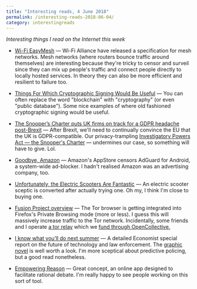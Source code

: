 ```yaml
---
title: "Interesting reads, 4 June 2018"
permalink: /interesting-reads-2018-06-04/
category: interestingreads
---
```


*Interesting things I read on the Internet this week*

<!--more-->

- [Wi-Fi EasyMesh](https://www.wi-fi.org/discover-wi-fi/wi-fi-easymesh) — Wi-Fi Alliance have released a specification for mesh networks. Mesh networks (where routers bounce traffic around themselves) are interesting because they're tricky to censor and surveil since they can mix up people's traffic and connect people directly to locally hosted services. In theory they can also be more efficient and resilient to failure too.

- [Things For Which Cryptographic Signing Would Be Useful](https://shkspr.mobi/blog/2018/05/things-for-which-cryptographic-signing-would-be-useful/) — You can often replace the word "blockchain" with "cryptography" (or even "public database"). Some nice examples of where old fashioned cryptographic signing would be useful.

- [The Snooper’s Charter puts UK firms on track for a GDPR headache post-Brexit](http://www.cityam.com/286321/snoopers-charter-puts-uk-firms-track-gdpr-headache-post) — After Brexit, we'll need to continually convince the EU that the UK is GDPR-compatible. Our privacy-trampling [Investigatory Powers Act — the Snooper's Charter](https://en.wikipedia.org/wiki/Investigatory_Powers_Act_2016) — undermines our case, so something will have to give. Lol.

- [Goodbye, Amazon](https://adguard.com/en/blog/goodbye-amazon/) — Amazon's AppStore censors AdGuard for Android, a system-wide ad-blocker. I hadn't realised Amazon was an advertising company, too.

- [Unfortunately, the Electric Scooters Are Fantastic](https://www.theatlantic.com/technology/archive/2018/05/electric-scooters-are-the-cargo-shorts-of-transportation/561440/?single_page=true) — An electric scooter sceptic is converted after actually trying one. Oh my, I think I'm close to buying one.

- [Fusion Project overview](https://trac.torproject.org/projects/tor/wiki/org/meetings/2018Rome/Notes/FusionProject) — The Tor browser is getting integrated into Firefox's Private Browsing mode (more or less). I guess this will massively increase traffic to the Tor network. Incidentally, some friends and I operate [a tor relay](https://atlas.torproject.org/#search/165FEA8476A02296DD8C6281CD02AC80319F8ACA) which we [fund through OpenCollective.](https://opencollective.com/trill)

- [I know what you’ll do next summer](https://www.economist.com/technology-quarterly/2018-05-02/justice) — A detailed Economist special report on the future of technology and law enforcement. The [graphic novel](http://infographics.economist.com/2018/TQ/Economist_TQ_Justice.pdf) is well worth a look. I'm more sceptical about predictive policing, but a good read nonetheless.

- [Empowering Reason](https://www.kialo.com/) — Great concept, an online app designed to facilitate rational debate. I'm really happy to see people working on this sort of tool.

